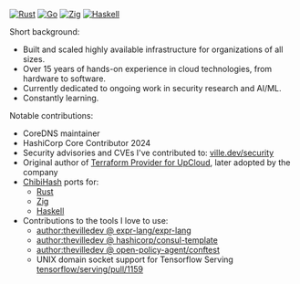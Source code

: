 [![Rust](https://img.shields.io/badge/rust-%23000000.svg?style=for-the-badge&logo=rust&logoColor=white)](#)
[![Go](https://img.shields.io/badge/go-%2300ADD8.svg?style=for-the-badge&logo=go&logoColor=white)](#)
[![Zig](https://img.shields.io/badge/Zig-%23F7A41D.svg?style=for-the-badge&logo=zig&logoColor=white)](#)
[![Haskell](https://img.shields.io/badge/Haskell-5e5086?style=for-the-badge&logo=haskell&logoColor=white)](#)

Short background:

- Built and scaled highly available infrastructure for organizations of all sizes.
- Over 15 years of hands-on experience in cloud technologies, from hardware to software.
- Currently dedicated to ongoing work in security research and AI/ML.
- Constantly learning.

Notable contributions:

- CoreDNS maintainer
- HashiCorp Core Contributor 2024
- Security advisories and CVEs I've contributed to: [ville.dev/security](https://ville.dev/security.html)
- Original author of [Terraform Provider for UpCloud](https://github.com/UpCloudLtd/terraform-provider-upcloud), later adopted by the company
- [ChibiHash](https://github.com/N-R-K/ChibiHash) ports for:
  - [Rust](https://github.com/thevilledev/ChibiHash-rs)
  - [Zig](https://github.com/thevilledev/ChibiHash-zig)
  - [Haskell](https://github.com/thevilledev/ChibiHash-hs)
- Contributions to the tools I love to use:
  - [author:thevilledev @ expr-lang/expr-lang](https://github.com/expr-lang/expr/pulls?q=is%3Apr+author%3Athevilledev)
  - [author:thevilledev @ hashicorp/consul-template](https://github.com/hashicorp/consul-template/pulls?q=is%3Apr+author%3Athevilledev)
  - [author:thevilledev @ open-policy-agent/conftest](https://github.com/open-policy-agent/conftest/pulls?q=is%3Apr+author%3Athevilledev)
  - UNIX domain socket support for Tensorflow Serving [tensorflow/serving/pull/1159](https://github.com/tensorflow/serving/pull/1159)

<!--
**thevilledev/thevilledev** is a ✨ _special_ ✨ repository because its `README.md` (this file) appears on your GitHub profile.

Here are some ideas to get you started:

- 🔭 I’m currently working on ...
- 🌱 I’m currently learning ...
- 👯 I’m looking to collaborate on ...
- 🤔 I’m looking for help with ...
- 💬 Ask me about ...
- 📫 How to reach me: ...
- 😄 Pronouns: ...
- ⚡ Fun fact: ...
-->
